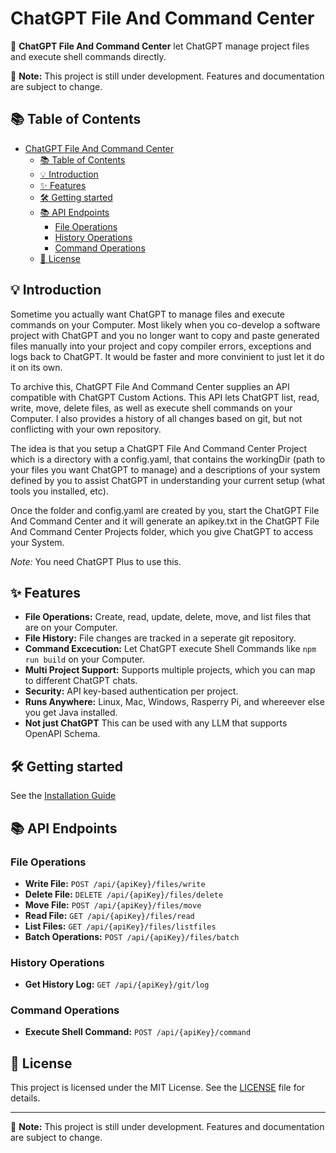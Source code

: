 # ChatGPT File And Command Center

🚀 **ChatGPT File And Command Center** let ChatGPT manage project files and execute shell commands directly.

🚧 **Note:** This project is still under development. Features and documentation are subject to change.


## 📚 Table of Contents
- [ChatGPT File And Command Center](#chatgpt-file-and-command-center)
  - [📚 Table of Contents](#-table-of-contents)
  - [💡 Introduction](#-introduction)
  - [✨ Features](#-features)
  - [🛠️ Getting started](#️-getting-started)
  - [📚 API Endpoints](#-api-endpoints)
    - [File Operations](#file-operations)
    - [History Operations](#history-operations)
    - [Command Operations](#command-operations)
  - [📄 License](#-license)

## 💡 Introduction

Sometime you actually want ChatGPT to manage files and execute commands on your Computer. Most likely when you co-develop a software project with ChatGPT and you no longer want to copy and paste generated files manually into your project and copy compiler errors, exceptions and logs back to ChatGPT. It would be faster and more convinient to just let it do it on its own.

To archive this, ChatGPT File And Command Center supplies an API compatible with ChatGPT Custom Actions. This API lets ChatGPT list, read, write, move, delete files, as well as execute shell commands on your Computer. I also provides a history of all changes based on git, but not conflicting with your own repository.

The idea is that you setup a ChatGPT File And Command Center Project which is a directory with a config.yaml, that contains the workingDir (path to your files you want ChatGPT to manage) and a descriptions of your system defined by you to assist ChatGPT in understanding your current setup (what tools you installed, etc).

Once the folder and config.yaml are created by you, start the ChatGPT File And Command Center and it will generate an apikey.txt in the ChatGPT File And Command Center Projects folder, which you give ChatGPT to access your System.

*Note:* You need ChatGPT Plus to use this.

## ✨ Features
- **File Operations:** Create, read, update, delete, move, and list files that are on your Computer.
- **File History:** File changes are tracked in a seperate git repository.
- **Command Excecution:** Let ChatGPT execute Shell Commands like `npm run build` on your Computer.
- **Multi Project Support:** Supports multiple projects, which you can map to different ChatGPT chats.
- **Security:** API key-based authentication per project.
- **Runs Anywhere:** Linux, Mac, Windows, Rasperry Pi, and whereever else you get Java installed.
- **Not just ChatGPT** This can be used with any LLM that supports OpenAPI Schema.



## 🛠️ Getting started

See the [Installation Guide](./docs/Readme.md)


## 📚 API Endpoints
### File Operations
- **Write File:** `POST /api/{apiKey}/files/write`
- **Delete File:** `DELETE /api/{apiKey}/files/delete`
- **Move File:** `POST /api/{apiKey}/files/move`
- **Read File:** `GET /api/{apiKey}/files/read`
- **List Files:** `GET /api/{apiKey}/files/listfiles`
- **Batch Operations:** `POST /api/{apiKey}/files/batch`

### History Operations
- **Get History Log:** `GET /api/{apiKey}/git/log`

### Command Operations
- **Execute Shell Command:** `POST /api/{apiKey}/command`


## 📄 License
This project is licensed under the MIT License. See the [LICENSE](LICENSE) file for details.

---

🚧 **Note:** This project is still under development. Features and documentation are subject to change.
